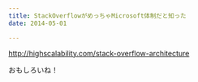 ```yaml
---
title: StackOverflowがめっちゃMicrosoft体制だと知った
date: 2014-05-01

---
```


http://highscalability.com/stack-overflow-architecture

おもしろいね！
